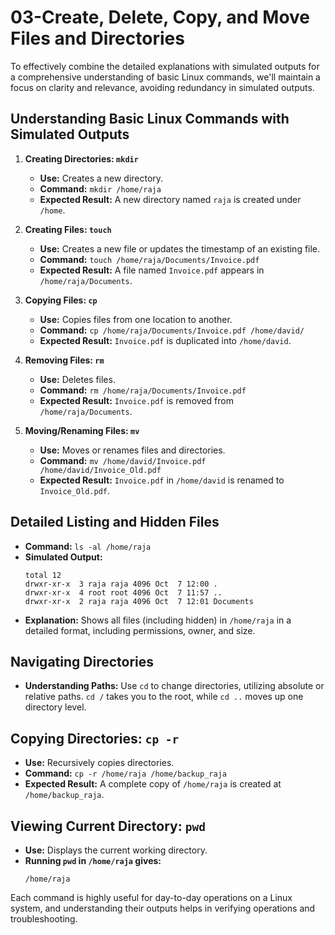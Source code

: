 # 03-Create, Delete, Copy, and Move Files and Directories

To effectively combine the detailed explanations with simulated outputs for a comprehensive understanding of basic Linux commands, we'll maintain a focus on clarity and relevance, avoiding redundancy in simulated outputs.

## Understanding Basic Linux Commands with Simulated Outputs

1. **Creating Directories: `mkdir`**
   - **Use:** Creates a new directory.
   - **Command:** `mkdir /home/raja`
   - **Expected Result:** A new directory named `raja` is created under `/home`.

2. **Creating Files: `touch`**
   - **Use:** Creates a new file or updates the timestamp of an existing file.
   - **Command:** `touch /home/raja/Documents/Invoice.pdf`
   - **Expected Result:** A file named `Invoice.pdf` appears in `/home/raja/Documents`.

3. **Copying Files: `cp`**
   - **Use:** Copies files from one location to another.
   - **Command:** `cp /home/raja/Documents/Invoice.pdf /home/david/`
   - **Expected Result:** `Invoice.pdf` is duplicated into `/home/david`.

4. **Removing Files: `rm`**
   - **Use:** Deletes files.
   - **Command:** `rm /home/raja/Documents/Invoice.pdf`
   - **Expected Result:** `Invoice.pdf` is removed from `/home/raja/Documents`.

5. **Moving/Renaming Files: `mv`**
   - **Use:** Moves or renames files and directories.
   - **Command:** `mv /home/david/Invoice.pdf /home/david/Invoice_Old.pdf`
   - **Expected Result:** `Invoice.pdf` in `/home/david` is renamed to `Invoice_Old.pdf`.

## Detailed Listing and Hidden Files

- **Command:** `ls -al /home/raja`
- **Simulated Output:**
  ```
  total 12
  drwxr-xr-x  3 raja raja 4096 Oct  7 12:00 .
  drwxr-xr-x  4 root root 4096 Oct  7 11:57 ..
  drwxr-xr-x  2 raja raja 4096 Oct  7 12:01 Documents
  ```
- **Explanation:** Shows all files (including hidden) in `/home/raja` in a detailed format, including permissions, owner, and size.

## Navigating Directories

- **Understanding Paths:** Use `cd` to change directories, utilizing absolute or relative paths. `cd /` takes you to the root, while `cd ..` moves up one directory level.

## Copying Directories: `cp -r`

- **Use:** Recursively copies directories.
- **Command:** `cp -r /home/raja /home/backup_raja`
- **Expected Result:** A complete copy of `/home/raja` is created at `/home/backup_raja`.

## Viewing Current Directory: `pwd`

- **Use:** Displays the current working directory.
- **Running `pwd` in `/home/raja` gives:**
  ```
  /home/raja
  ```

Each command is highly useful for day-to-day operations on a Linux system, and understanding their outputs helps in verifying operations and troubleshooting.
